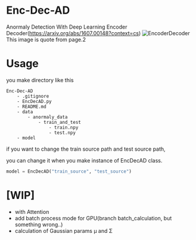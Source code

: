 # Enc-Dec-AD
Anormaly Detection With Deep Learning Encoder Decoder(https://arxiv.org/abs/1607.00148?context=cs)
![EncoderDecoder](https://github.com/misogil0116/Enc-Dec-AD/blob/cf0ff4cbb45ba4c0e426906901694c7d2eb889e4/image/encdec.png "image")
This image is quote from page.2

# Usage
you make directory like this
```
Enc-Dec-AD
    - .gitignore
    - EncDecAD.py
    - README.md
    - data
        - anormaly_data
            - train_and_test
                - train.npy
                - test.npy
    - model
```

if you want to change the train source path and test source path,

you can change it when you make instance of EncDecAD class.

```python
model = EncDecAD("train_source", "test_source")
```

# [WIP]

- with Attention
- add batch process mode for GPU(branch batch_calculation, but something wrong..)
- calculation of Gaussian params μ and Σ
